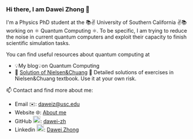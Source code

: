 ### Hi there, I am Dawei Zhong 👋

I'm a Physics PhD student at the 📚✌️ University of Southern California ✌️📚 working on ⚛️ Quantum Computing ⚛️. To be specific, I am trying to reduce the noise in current quantum computers and exploit their capacity to finish scientific simulation tasks. 

You can find useful resources about quantum computing at

* 💡My blog💡on Quantum Computing
* 📝 [Solution of Nielsen&Chuang](https://dawei-zh.github.io/resource-NielsenChuangSolution/) 📝 Detailed solutions of exercises in Nielsen&Chuang textbook. Use it at your own risk.

📫 Contact and find more about me:

* Email ✉️: [daweiz@usc.edu](mailto:daweiz@usc.edu)
* Website 🌐: [About me](https://dawei-zh.github.io/)
* GitHub <img src="https://cdn.jsdelivr.net/npm/simple-icons@3.0.1/icons/github.svg" width=20px>: [dawei-zh](https://github.com/dawei-zh)
* Linkedin <img src="https://cdn.jsdelivr.net/npm/simple-icons@3.0.1/icons/linkedin.svg" width=20px>: [Dawei Zhong](https://www.linkedin.com/in/here-is-dawei-zhong/)
